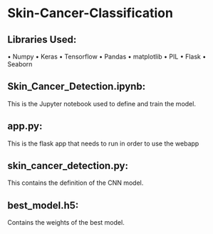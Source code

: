# Skin-Cancer-Classification

## Libraries Used: 
• Numpy
• Keras
• Tensorflow
• Pandas
• matplotlib
• PIL
• Flask
• Seaborn

## Skin_Cancer_Detection.ipynb:
This is the Jupyter notebook used to define and train the model.

## app.py:
This is the flask app that needs to run in order to use the webapp

## skin_cancer_detection.py:
This contains the definition of the CNN model.

## best_model.h5:
Contains the weights of the best model.
